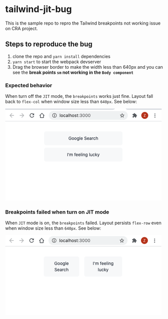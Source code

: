 # tailwind-jit-bug
This is the sample repo to repro the Tailwind breakpoints not working issue on CRA project.

## Steps to reproduce the bug

1. clone the repo and `yarn install` dependencies
2. `yarn start` to start the webpack devserver
3. Drag the browser border to make the width less than 640px and you can see the **break points `sm` not working in the `Body component`**

### Expected behavior

When turn off the `JIT` mode, the `breakpoints` works just fine. Layout fall back to `flex-col` when window size less than `640px`. See below:

![normal](./pics/normal.png)

### Breakpoints failed when turn on JIT mode

When `JIT` mode is on, the `breakpoints` failed. Layout persists `flex-row` even when window size less than `640px`. See below:

![bug](./pics/bug.png)

